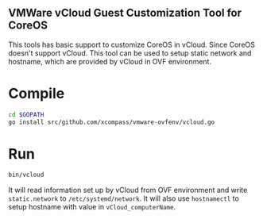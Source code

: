 VMWare vCloud Guest Customization Tool for CoreOS
-------------------------------------------------

This tools has basic support to customize CoreOS in vCloud. Since CoreOS doesn't support vCloud. This tool can be used to setup static network and hostname, which are provided by vCloud in OVF environment.

# Compile
```bash
cd $GOPATH
go install src/github.com/xcompass/vmware-ovfenv/vcloud.go
```

# Run
```bash
bin/vcloud
```
It will read information set up by vCloud from OVF environment and write `static.network` to `/etc/systemd/network`. It will also use `hostnamectl` to setup hostname with value in `vCloud_computerName`.
